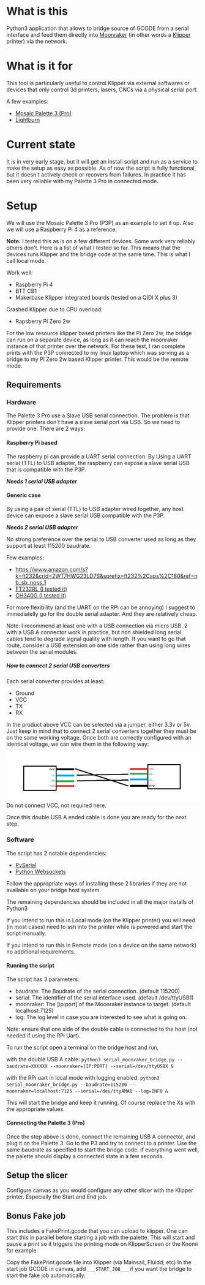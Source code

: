# What is this 
Python3 application that allows to bridge source of GCODE from a serial interface and feed them directly into [Moonraker](https://github.com/Arksine/moonraker) (in other words a [Klipper](https://www.klipper3d.org/) printer) via the network.

# What is it for
This tool is particularly useful to control Klipper via external softwares or devices that only control 3d printers, lasers, CNCs via a physical serial port. 

A few examples:
- [Mosaic Palette 3 (Pro)](https://www.mosaicmfg.com/products/palette-3-pro)
- [Lightburn](https://lightburnsoftware.com/)

# Current state
It is in very early stage, but it will get an install script and run as a service to make the setup as easy as possible.
As of now the script is fully functional, but it doesn't actively check or recovers from failures.
In practice it has been very reliable with my Palette 3 Pro in connected mode.

# Setup
We will use the Mosaic Palette 3 Pro (P3P) as an example to set it up. Also we will use a Raspberry Pi 4 as a reference. 

**Note:** I tested this as is on a few different devices. Some work very reliably others don't. Here is a list of what I tested so far. This means that the devices runs Klipper and the bridge code at the same time. This is what I call local mode.

Work well:
- Raspberry Pi 4 
- BTT CB1
- Makerbase Klipper integrated boards (tested on a QIDI X plus 3)

Crashed Klipper due to CPU overload:
- Rapsberry Pi Zero 2w

For the low resource klipper based printers like the Pi Zero 2w, the bridge can run on a separate device, as long as it can reach the moonraker instance of that printer over the network. For these test, I ran complete prints with the P3P connected to my linux laptop which was serving as a bridge to my Pi Zero 2w based Klipper printer. This would be the remote mode. 

## Requirements

### Hardware
The Palette 3 Pro use a Slave USB serial connection. The problem is that Klipper printers don't have a slave serial port via USB. So we need to provide one. There are 2 ways:

#### Raspberry Pi based 
The raspberry pi can provide a UART serial connection. By Using a UART serial (TTL) to USB adapter, the raspberry can expose a slave serial USB that is compatible with the P3P.

***Needs 1 serial USB adapter***

#### Generic case
By using a pair of serial (TTL) to USB adapter wired together, any host device can expose a slave serial USB compatible with the P3P.

***Needs 2 serial USB adapter***

No strong preference over the serial to USB converter used as long as they support at least 115200 baudrate.

Few examples:
- https://www.amazon.com/s?k=ft232&crid=2WT7HWG23LD7S&sprefix=ft232%2Caps%2C180&ref=nb_sb_noss_1
- [FT232RL (I tested it)](https://www.amazon.com/HiLetgo-FT232RL-Converter-Adapter-Breakout/dp/B00IJXZQ7C/ref=sr_1_1?crid=2WT7HWG23LD7S&dib=eyJ2IjoiMSJ9.cQHozpO05gscv2XRMBAoT3k5X_6ZdSsOw_pNfVqFXgmo8RtUlxlhNs27epYuUfJg5-0-pynSAyIa4fCiXkp0Qb1UCXdVqsLLn54ACr3zAIYLDmGlFvvJPuvCro3WfaIx8DGmSOX2iNtLxqw_OmYmsBr-PZ7O8v-R5Q4jSTSQ7CmpBWhxljG6CNpWatHijTQ3kLHA2cXhsu9Yfyy-fIvLTjN5dFW3cMkK0NfI2d09pLU.M559cIx9AxRVfG3bRpkyEMCHlng6jXVIij1CxHx-KZ0&dib_tag=se&keywords=ft232&qid=1710103861&sprefix=ft232%2Caps%2C180&sr=8-1)
- [CH340G (I tested it)](https://www.amazon.com/HiLetgo-Module-Microcontroller-Download-Serial/dp/B00LZV1G6K/ref=sr_1_1?crid=17C1UWPLWZ5BM&dib=eyJ2IjoiMSJ9.zvmz4Fksq6F9d55nDpLfSdXPCzH5sDloljArNZSjLIdCGVAmoGI9d38gmRl5ICH8fHX3JiHTaJzRAUHsR1Os9NcG6wviaxqPp4O8IDFFZrKkBF9ygGyqzAz_s02UnnUsRg7Xj5t6ydB_05UnuxfaLRsZRiMRgGrZ8WMZQdrDAAAMq0RNS_l8PVN8VydCiKX9tzDxQx-SAAVL56D5Cayc9oN6l78d_Ym0wuCF3tZwrMc.vNYpfjWQ5J2yRGlyCKqTFmIYZzAHmIO1yWnOMSQlIfU&dib_tag=se&keywords=CH340g&qid=1710106717&sprefix=ch340g%2Caps%2C204&sr=8-1)

For more flexibility (and the UART on the RPi can be annoying) I suggest to immediatelly go for the double serial adapter. And they are relatively cheap. 

Note: I recommend at least one with a USB connection via micro USB.
2 with a USB A connector work in practice, but non shielded long serial cables tend to degrade signal quality with length. If you want to go that route, consider a USB extension on one side rather than using long wires between the serial modules.


##### How to connect 2 serial USB converters
Each serial converter provides at least:
- Ground
- VCC
- TX
- RX

In the product above VCC can be selected via a jumper, either 3.3v or 5v. Just keep in mind that to connect 2 serial converters together they must be on the same working voltage. 
Once both are correctly configured with an identical voltage, we can wire them in the following way:

![Look into the SerialConnect.png](SerialConnect.png)
Do not connect VCC, not required here.

Once this double USB A ended cable is done you are ready for the next step.


### Software
The script has 2 notable dependencies:
- [PySerial](https://pyserial.readthedocs.io/en/latest/index.html)
- [Python Websockets](https://websockets.readthedocs.io/en/stable/)

Follow the appropriate ways of installing these 2 libraries if they are not available on your bridge host system.

The remaining dependencies should be included in all the major installs of Python3

If you intend to run this in Local mode (on the Klipper printer) you will need (in most cases) need to ssh into the printer while is powered and start the script manually.

If you intend to run this in Remote mode (on a device on the same network) no additional requirements.

#### Running the script
The script has 3 parameters:
- baudrate: The Baudrate of the serial connection. (default 115200)
- serial: The identifier of the serial interface used. (default /dev/ttyUSB1)
- moonraker: The [ip:port] of the Moonraker instance to target. (default localhost:7125)
- log: The log level in case you are interested to see what is going on.

Note: ensure that one side of the double cable is connected to the host (not needed if using the RPi Uart).

To run the script open a terminal on the bridge host and run,

with the double USB A cable:
`python3 serial_moonraker_bridge.py --baudrate=XXXXXX --moonraker=[IP:PORT] --serial=/dev/ttyUSBX &`

with the RPi uart in local mode with logging enabled:
`python3 serial_moonraker_bridge.py --baudrate=115200 --moonraker=localhost:7125 --serial=/dev/ttyAMA0 --log=INFO &`

This will start the bridge and keep it running. Of course replace the Xs with the appropriate values.

#### Connecting the Palette 3 (Pro)
Once the step above is done, connect the remaining USB A connector, and plug it on the Palette 3.
Go to the P3 and try to connect to a printer. Use the same baudrate as specified to start the bridge code.
If everything went well, the palette should display a connected state in a few seconds.

## Setup the slicer
Configure canvas as you would configure any other slicer with the Klipper printer. Especially the Start and End job.

## Bonus Fake job
This includes a FakePrint.gcode that you can upload to klipper. One can start this in parallel before starting a job with the palette. This will start and pause a print so it triggers the printing mode on KlipperScreen or the Knomi for example.

Copy the FakePrint.gcode file into Klipper (via Mainsail, Fluidd, etc)
In the start job GCODE in canvas, add `___START_JOB___` if you want the bridge to start the fake job automatically.
